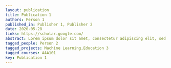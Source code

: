 ```yaml
---
layout: publication
title: Publication 1
authors: Person 1
published_in: Publisher 1, Publisher 2
date: 2020-05-28
links: https://scholar.google.com/
abstract: Lorem ipsum dolor sit amet, consectetur adipiscing elit, sed do eiusmod tempor incididunt ut labore et dolore magna aliqua. Suspendisse faucibus interdum posuere lorem ipsum dolor sit amet consectetur.
tagged_people: Person 2
tagged_projects: Machine Learning,Education 3
tagged_courses: AAA101
key: Publication 1
---
```

